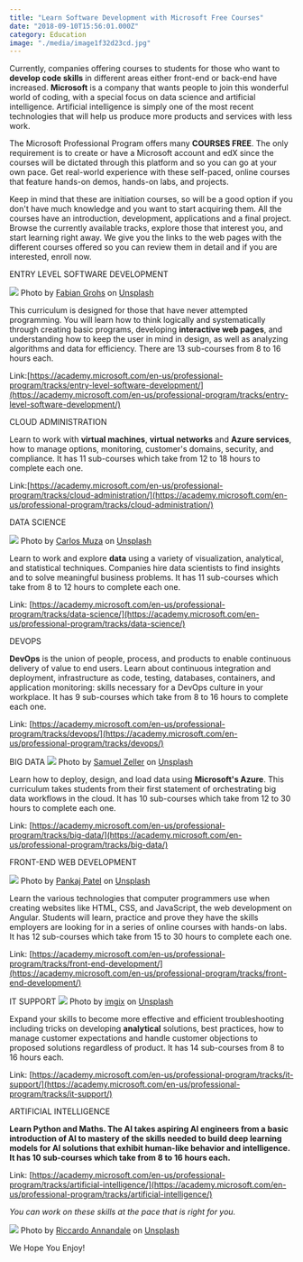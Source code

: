 ```yaml
---
title: "Learn Software Development with Microsoft Free Courses"
date: "2018-09-10T15:56:01.000Z"
category: Education
image: "./media/image1f32d23cd.jpg"
---
```


Currently, companies offering courses to students for those who want to **develop code skills** in different areas either front-end or back-end have increased. **Microsoft** is a company that wants people to join this wonderful world of coding, with a special focus on data science and artificial intelligence. Artificial intelligence is simply one of the most recent technologies that will help us produce more products and services with less work. 

The Microsoft Professional Program offers many **COURSES FREE**. The only requirement is to create or have a Microsoft account and edX since the courses will be dictated through this platform and so you can go at your own pace. Get real-world experience with these self-paced, online courses that feature hands-on demos, hands-on labs, and projects. 

Keep in mind that these are initiation courses, so will be a good option if you don't have much knowledge and you want to start acquiring them. All the courses have an introduction, development, applications and a final project. Browse the currently available tracks, explore those that interest you, and start learning right away. We give you the links to the web pages with the different courses offered so you can review them in detail and if you are interested, enroll now.  


<title-4>ENTRY LEVEL SOFTWARE DEVELOPMENT</title-4>

<image src="./media/image3asd324d.jpg"></image>
<credits>Photo by [Fabian Grohs](https://unsplash.com/photos/dC6Pb2JdAqs?utm_source=unsplash&utm_medium=referral&utm_content=creditCopyText) on [Unsplash](https://unsplash.com/search/photos/course?utm_source=unsplash&utm_medium=referral&utm_content=creditCopyText)</credits>

This curriculum is designed for those that have never attempted programming. You will learn how to think logically and systematically through creating basic programs, developing **interactive web pages**, and understanding how to keep the user in mind in design, as well as analyzing algorithms and data for efficiency. There are 13 sub-courses from 8 to 16 hours each. 

Link:[https://academy.microsoft.com/en-us/professional-program/tracks/entry-level-software-development/](https://academy.microsoft.com/en-us/professional-program/tracks/entry-level-software-development/)  

<title-4>CLOUD ADMINISTRATION</title-4>

Learn to work with **virtual machines**, **virtual networks** and **Azure services**, how to manage options, monitoring, customer's domains, security, and compliance. It has 11 sub-courses which take from 12 to 18 hours to complete each one. 

Link:[https://academy.microsoft.com/en-us/professional-program/tracks/cloud-administration/](https://academy.microsoft.com/en-us/professional-program/tracks/cloud-administration/)  

<title-4>DATA SCIENCE</title-4>

<image src="./media/image42asdas.jpg"></image>
<credits>Photo by [Carlos Muza](https://unsplash.com/photos/hpjSkU2UYSU?utm_source=unsplash&utm_medium=referral&utm_content=creditCopyText) on [Unsplash](https://unsplash.com/search/photos/course?utm_source=unsplash&utm_medium=referral&utm_content=creditCopyText)</credits>

Learn to work and explore **data** using a variety of visualization, analytical, and statistical techniques. Companies hire data scientists to find insights and to solve meaningful business problems. It has 11 sub-courses which take from 8 to 12 hours to complete each one. 

Link: [https://academy.microsoft.com/en-us/professional-program/tracks/data-science/](https://academy.microsoft.com/en-us/professional-program/tracks/data-science/)  

<title-4>DEVOPS</title-4>

**DevOps** is the union of people, process, and products to enable continuous delivery of value to end users. Learn about continuous integration and deployment, infrastructure as code, testing, databases, containers, and application monitoring: skills necessary for a DevOps culture in your workplace. It has 9 sub-courses which take from 8 to 16 hours to complete each one. 

Link: [https://academy.microsoft.com/en-us/professional-program/tracks/devops/](https://academy.microsoft.com/en-us/professional-program/tracks/devops/)  

<title-4>BIG DATA</title-4>
<image src="./media/image7-p-1.jpg"></image>
<credits>Photo by [Samuel Zeller](https://unsplash.com/photos/vpR0oc4X8Mk?utm_source=unsplash&utm_medium=referral&utm_content=creditCopyText) on [Unsplash](https://unsplash.com/search/photos/microsoft?utm_source=unsplash&utm_medium=referral&utm_content=creditCopyText)
</credits>

Learn how to deploy, design, and load data using **Microsoft's Azure**. This curriculum takes students from their first statement of orchestrating big data workflows in the cloud. It has 10 sub-courses which take from 12 to 30 hours to complete each one. 

Link: [https://academy.microsoft.com/en-us/professional-program/tracks/big-data/](https://academy.microsoft.com/en-us/professional-program/tracks/big-data/)  

<title-4>FRONT-END WEB DEVELOPMENT</title-4>

<image src="./media/image221312sasa.jpg"></image>
<credits>Photo by [Pankaj Patel](https://unsplash.com/photos/u2Ru4QBXA5Q?utm_source=unsplash&utm_medium=referral&utm_content=creditCopyText) on [Unsplash](https://unsplash.com/search/photos/front-end-code?utm_source=unsplash&utm_medium=referral&utm_content=creditCopyText)</credits>

Learn the various technologies that computer programmers use when creating websites like HTML, CSS, and JavaScript, the web development on Angular. Students will learn, practice and prove they have the skills employers are looking for in a series of online courses with hands-on labs. It has 12 sub-courses which take from 15 to 30 hours to complete each one. 

Link: [https://academy.microsoft.com/en-us/professional-program/tracks/front-end-development/](https://academy.microsoft.com/en-us/professional-program/tracks/front-end-development/)  

<title-4>IT SUPPORT</title-4>
<image src="./media/image5213sad.jpg"></image>
<credits>Photo by [imgix](https://unsplash.com/photos/klWUhr-wPJ8?utm_source=unsplash&utm_medium=referral&utm_content=creditCopyText) on [Unsplash](https://unsplash.com/search/photos/it-support?utm_source=unsplash&utm_medium=referral&utm_content=creditCopyText)</credits>

Expand your skills to become more effective and efficient troubleshooting including tricks on developing **analytical** solutions, best practices, how to manage customer expectations and handle customer objections to proposed solutions regardless of product. It has 14 sub-courses from 8 to 16 hours each. 

Link: [https://academy.microsoft.com/en-us/professional-program/tracks/it-support/](https://academy.microsoft.com/en-us/professional-program/tracks/it-support/)  

<title-4>ARTIFICIAL INTELLIGENCE</title-4>

**Learn **Python** and Maths. The AI takes aspiring **AI engineers** from a basic introduction of AI to mastery of the skills needed to build deep learning models for AI solutions that exhibit human-like behavior and intelligence. It has 10 sub-courses which take from 8 to 16 hours each.** 

Link: [https://academy.microsoft.com/en-us/professional-program/tracks/artificial-intelligence/](https://academy.microsoft.com/en-us/professional-program/tracks/artificial-intelligence/)  

<title-3>_You can work on these skills at the pace that is right for you._</title-3>

<image src="./media/unnamedasdas.jpg"></image>
<credits>Photo by [Riccardo Annandale](https://unsplash.com/photos/7e2pe9wjL9M?utm_source=unsplash&utm_medium=referral&utm_content=creditCopyText) on [Unsplash](https://unsplash.com/search/photos/course?utm_source=unsplash&utm_medium=referral&utm_content=creditCopyText)</credits>

<title-3>We Hope You Enjoy!</title-3>